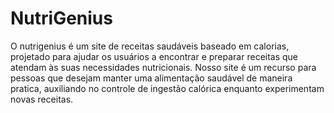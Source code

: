 # NutriGenius
O nutrigenius é um site de receitas saudáveis baseado em calorias, projetado para ajudar os usuários a encontrar e preparar receitas que atendam às suas necessidades nutricionais. Nosso site é um recurso para pessoas que desejam manter uma alimentação saudável de maneira pratica, auxiliando no controle de ingestão calórica enquanto experimentam novas receitas.
